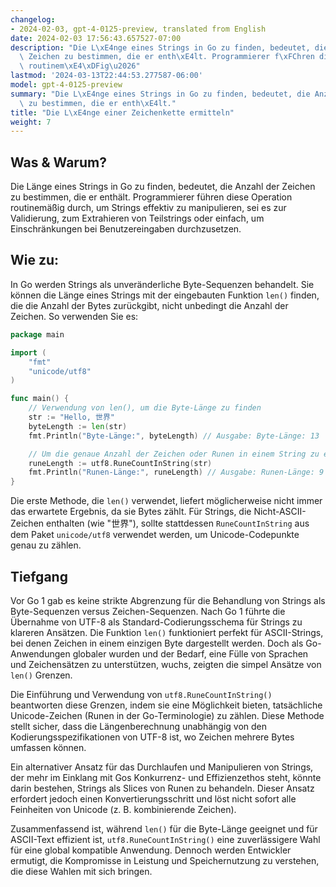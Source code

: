 ```yaml
---
changelog:
- 2024-02-03, gpt-4-0125-preview, translated from English
date: 2024-02-03 17:56:43.657527-07:00
description: "Die L\xE4nge eines Strings in Go zu finden, bedeutet, die Anzahl der\
  \ Zeichen zu bestimmen, die er enth\xE4lt. Programmierer f\xFChren diese Operation\
  \ routinem\xE4\xDFig\u2026"
lastmod: '2024-03-13T22:44:53.277587-06:00'
model: gpt-4-0125-preview
summary: "Die L\xE4nge eines Strings in Go zu finden, bedeutet, die Anzahl der Zeichen\
  \ zu bestimmen, die er enth\xE4lt."
title: "Die L\xE4nge einer Zeichenkette ermitteln"
weight: 7
---
```


## Was & Warum?
Die Länge eines Strings in Go zu finden, bedeutet, die Anzahl der Zeichen zu bestimmen, die er enthält. Programmierer führen diese Operation routinemäßig durch, um Strings effektiv zu manipulieren, sei es zur Validierung, zum Extrahieren von Teilstrings oder einfach, um Einschränkungen bei Benutzereingaben durchzusetzen.

## Wie zu:
In Go werden Strings als unveränderliche Byte-Sequenzen behandelt. Sie können die Länge eines Strings mit der eingebauten Funktion `len()` finden, die die Anzahl der Bytes zurückgibt, nicht unbedingt die Anzahl der Zeichen. So verwenden Sie es:

```go
package main

import (
	"fmt"
	"unicode/utf8"
)

func main() {
	// Verwendung von len(), um die Byte-Länge zu finden
	str := "Hello, 世界"
	byteLength := len(str)
	fmt.Println("Byte-Länge:", byteLength) // Ausgabe: Byte-Länge: 13

	// Um die genaue Anzahl der Zeichen oder Runen in einem String zu erhalten
	runeLength := utf8.RuneCountInString(str)
	fmt.Println("Runen-Länge:", runeLength) // Ausgabe: Runen-Länge: 9
}
```
Die erste Methode, die `len()` verwendet, liefert möglicherweise nicht immer das erwartete Ergebnis, da sie Bytes zählt. Für Strings, die Nicht-ASCII-Zeichen enthalten (wie "世界"), sollte stattdessen `RuneCountInString` aus dem Paket `unicode/utf8` verwendet werden, um Unicode-Codepunkte genau zu zählen.

## Tiefgang
Vor Go 1 gab es keine strikte Abgrenzung für die Behandlung von Strings als Byte-Sequenzen versus Zeichen-Sequenzen. Nach Go 1 führte die Übernahme von UTF-8 als Standard-Codierungsschema für Strings zu klareren Ansätzen. Die Funktion `len()` funktioniert perfekt für ASCII-Strings, bei denen Zeichen in einem einzigen Byte dargestellt werden. Doch als Go-Anwendungen globaler wurden und der Bedarf, eine Fülle von Sprachen und Zeichensätzen zu unterstützen, wuchs, zeigten die simpel Ansätze von `len()` Grenzen.

Die Einführung und Verwendung von `utf8.RuneCountInString()` beantworten diese Grenzen, indem sie eine Möglichkeit bieten, tatsächliche Unicode-Zeichen (Runen in der Go-Terminologie) zu zählen. Diese Methode stellt sicher, dass die Längenberechnung unabhängig von den Kodierungsspezifikationen von UTF-8 ist, wo Zeichen mehrere Bytes umfassen können.

Ein alternativer Ansatz für das Durchlaufen und Manipulieren von Strings, der mehr im Einklang mit Gos Konkurrenz- und Effizienzethos steht, könnte darin bestehen, Strings als Slices von Runen zu behandeln. Dieser Ansatz erfordert jedoch einen Konvertierungsschritt und löst nicht sofort alle Feinheiten von Unicode (z. B. kombinierende Zeichen).

Zusammenfassend ist, während `len()` für die Byte-Länge geeignet und für ASCII-Text effizient ist, `utf8.RuneCountInString()` eine zuverlässigere Wahl für eine global kompatible Anwendung. Dennoch werden Entwickler ermutigt, die Kompromisse in Leistung und Speichernutzung zu verstehen, die diese Wahlen mit sich bringen.
